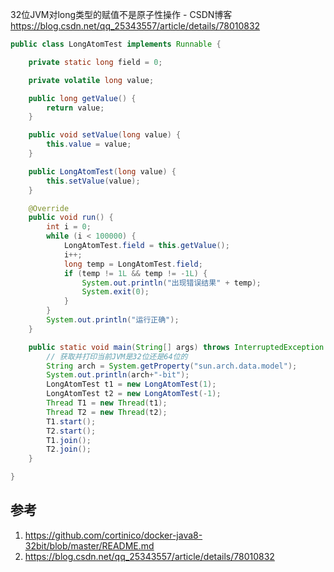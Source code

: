 
32位JVM对long类型的赋值不是原子性操作 - CSDN博客 https://blog.csdn.net/qq_25343557/article/details/78010832

```java
public class LongAtomTest implements Runnable {

    private static long field = 0;

    private volatile long value;

    public long getValue() {
        return value;
    }

    public void setValue(long value) {
        this.value = value;
    }

    public LongAtomTest(long value) {
        this.setValue(value);
    }

    @Override
    public void run() {
        int i = 0;
        while (i < 100000) {
            LongAtomTest.field = this.getValue();
            i++;
            long temp = LongAtomTest.field;
            if (temp != 1L && temp != -1L) {
                System.out.println("出现错误结果" + temp);
                System.exit(0);
            }
        }
        System.out.println("运行正确");
    }

    public static void main(String[] args) throws InterruptedException {
        // 获取并打印当前JVM是32位还是64位的
        String arch = System.getProperty("sun.arch.data.model");
        System.out.println(arch+"-bit");
        LongAtomTest t1 = new LongAtomTest(1);
        LongAtomTest t2 = new LongAtomTest(-1);
        Thread T1 = new Thread(t1);
        Thread T2 = new Thread(t2);
        T1.start();
        T2.start();
        T1.join();
        T2.join();
    }

}
```

## 参考

1. https://github.com/cortinico/docker-java8-32bit/blob/master/README.md
2. https://blog.csdn.net/qq_25343557/article/details/78010832